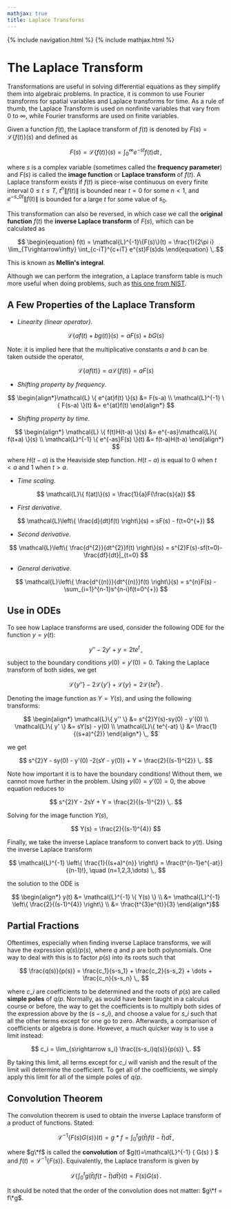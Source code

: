 ```yaml
---
mathjax: true
title: Laplace Transforms
---
```

{% include navigation.html %}
{% include mathjax.html %}

# The Laplace Transform

Transformations are useful in solving differential equations as they simplify them into algebraic problems. In practice, it is common to use Fourier transforms for spatial variables and Laplace transforms for time. As a rule of thumb, the Laplace Transform is used on nonfinite variables that vary from $0$ to $\infty$, while Fourier transforms are used on finite variables.

Given a function $f(t)$, the Laplace transform of $f(t)$ is denoted by $F(s) = \mathcal{L}\{f(t)\}(s)$ and defined as

$$ \begin{equation} F(s) = \mathcal{L}\{f(t)\}(s) = \int_{0}^{\infty} e^{-st}f(t)dt \end{equation} \,, $$

where $s$ is a complex variable (sometimes called the **frequency parameter**) and $F(s)$ is called the **image function** or **Laplace transform** of $f(t)$. A Laplace transform exists if $f(t)$ is piece-wise continuous on every finite interval $0 \leq t \leq T$, $t^{n}\|f(t)\|$ is bounded near $t=0$ for some $n<1$, and $e^{-s\_{0}t}\|f(t)\|$ is bounded for a large $t$ for some value of $s_{0}$.

This transformation can also be reversed, in which case we call the **original function** $f(t)$ the **inverse Laplace transform** of $F(s)$, which can be calculated as

$$ \begin{equation} f(t) = \mathcal{L}^{-1}\{F(s)\}(t) = \frac{1}{2\pi i} \lim_{T\rightarrow\infty} \int_{c-iT}^{c+iT} e^{st}F(s)ds \end{equation} \,.$$

This is known as **Mellin's integral**. 

Although we can perform the integration, a Laplace transform table is much more useful when doing problems, such as [this one from NIST](https://dlmf.nist.gov/1.14#T4).

## A Few Properties of the Laplace Transform

- _Linearity (linear operator)_. 

$$ \mathcal{L}\{ af(t)+bg(t) \}(s) = aF(s)+bG(s) $$

Note: it is implied here that the multiplicative constants $a$ and $b$ can be taken outside the operator,

$$ \mathcal{L}\{ af(t) \} = a \mathcal{L}\{ f(t) \} = aF(s) $$

- _Shifting property by frequency_. 

$$ \begin{align*}\mathcal{L} \{ e^{at}f(t) \}(s) &= F(s-a) \\ \mathcal{L}^{-1} \{ F(s-a) \}(t) &= e^{at}f(t) \end{align*} $$

- _Shifting property by time_. 

$$ \begin{align*} \mathcal{L} \{ f(t)H(t-a) \}(s) &= e^{-as}\mathcal{L}\{ f(t+a) \}(s) \\ \mathcal{L}^{-1} \{ e^{-as}F(s) \}(t) &= f(t-a)H(t-a) \end{align*} $$

where $H(t-a)$ is the Heaviside step function. $H(t-a)$ is equal to 0 when $t<a$ and 1 when $t>a$.

- _Time scaling_.

$$ \mathcal{L}\{ f(at)\}(s) = \frac{1}{a}F(\frac{s}{a}) $$

- _First derivative_.

$$ \mathcal{L}\left\{ \frac{d}{dt}f(t) \right\}(s) = sF(s) - f(t=0^{+}) $$

- _Second derivative_.

$$ \mathcal{L}\left\{ \frac{d^{2}}{dt^{2}}f(t) \right\}(s) = s^{2}F(s)-sf(t=0)-\frac{df}{dt}|_{t=0} $$

- _General derivative_.

$$ \mathcal{L}\left\{ \frac{d^{(n)}}{dt^{(n)}}f(t) \right\}(s) = s^{n}F(s) - \sum_{i=1}^{n-1}s^{n-i}f(t=0^{+})  $$

## Use in ODEs

To see how Laplace transforms are used, consider the following ODE for the function $y=y(t)$:

$$ y'' - 2y' + y = 2te^{t} \,, $$

subject to the boundary conditions $y(0)=y'(0)=0$. Taking the Laplace transform of both sides, we get

$$ \mathcal{L}\{ y'' \} - 2\mathcal{L}\{ y' \} + \mathcal{L}\{ y \} = 2 \mathcal{L}\{ te^{t} \} \,. $$

Denoting the image function as $Y=Y(s)$, and using the following transforms:

$$ \begin{align*} \mathcal{L}\{ y'' \} &= s^{2}Y(s)-sy(0) - y'(0) \\ \mathcal{L}\{ y' \} &= sY(s) - y(0) \\ \mathcal{L}\{ te^{-at} \} &= \frac{1}{(s+a)^{2}} \end{align*} \,, $$

we get

$$ s^{2}Y - sy(0) - y'(0) -2(sY - y(0)) + Y = \frac{2}{(s-1)^{2}} \,. $$

Note how important it is to have the boundary conditions! Without them, we cannot move further in the problem. Using $y(0)=y'(0)=0$, the above equation reduces to

$$ s^{2}Y - 2sY + Y = \frac{2}{(s-1)^{2}} \,. $$

Solving for the image function $Y(s)$, 

$$ Y(s) = \frac{2}{(s-1)^{4}} $$

Finally, we take the inverse Laplace transform to convert back to $y(t)$. Using the inverse Laplace transform

$$ \mathcal{L}^{-1} \left\{ \frac{1}{(s+a)^{n}} \right\} = \frac{t^{n-1}e^{-at}}{(n-1)!}, \quad (n=1,2,3,\dots) \,, $$

the solution to the ODE is

$$ \begin{align*} y(t) &= \mathcal{L}^{-1} \{ Y(s) \} \\ &= \mathcal{L}^{-1} \left\{ \frac{2}{(s-1)^{4}} \right\} \\ &= \frac{t^{3}e^{t}}{3} \end{align*}$$

## Partial Fractions

Oftentimes, especially when finding inverse Laplace transforms, we will have the expression $q(s)/p(s)$, where $q$ and $p$ are both polynomials. One way to deal with this is to factor $p(s)$ into its roots such that 

$$ \frac{q(s)}{p(s)} = \frac{c_1}{s-s_1} + \frac{c_2}{s-s_2} + \dots + \frac{c_n}{s-s_n} \,, $$

where $c\_i$ are coefficients to be determined and the roots of $p(s)$ are called **simple poles** of $q/p$. Normally, as would have been taught in a calculus course or before, the way to get the coefficients is to multiply both sides of the expression above by the $(s-s\_i)$, and choose a value for $s\_i$ such that all the other terms except for one go to zero. Afterwards, a comparison of coefficients or algebra is done. However, a much quicker way is to use a limit instead:

$$ c_i = \lim_{s\rightarrow s_i} \frac{(s-s_i)q(s)}{p(s)} \,. $$

By taking this limit, all terms except for $c\_i$ will vanish and the result of the limit will determine the coefficient. To get all of the coefficients, we simply apply this limit for all of the simple poles of $q/p$.

## Convolution Theorem

The convolution theorem is used to obtain the inverse Laplace transform of a product of functions. Stated:

$$ \mathcal{L}^{-1} \{ F(s)G(s) \}(t) = g * f = \int_{0}^{t} g(\bar{t})f(t-\bar{t})d\bar{t} \,, $$

where $g\*f$ is called the **convolution** of $g(t)=\mathcal{L}^{-1} \{ G(s) \} $ and $f(t)=\mathcal{L}^{-1} \{ F(s) \}$. Equivalently, the Laplace transform is given by

$$ \mathcal{L} \{ \int_{0}^{t} g(\bar{t})f(t-\bar{t})d\bar{t}\}(t) = F(s)G(s)  \,. $$

It should be noted that the order of the convolution does not matter: $g\*f = f\*g$.


